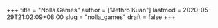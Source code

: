 +++
title = "Nolla Games"
author = ["Jethro Kuan"]
lastmod = 2020-05-29T21:02:09+08:00
slug = "nolla_games"
draft = false
+++

